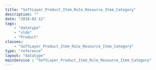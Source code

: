 ```yaml
---
title: "SoftLayer_Product_Item_Rule_Resource_Item_Category"
description: ""
date: "2018-02-12"
tags:
    - "datatype"
    - "sldn"
    - "Product"
classes:
    - "SoftLayer_Product_Item_Rule_Resource_Item_Category"
type: "reference"
layout: "datatype"
mainService : "SoftLayer_Product_Item_Rule_Resource_Item_Category"
---
```

